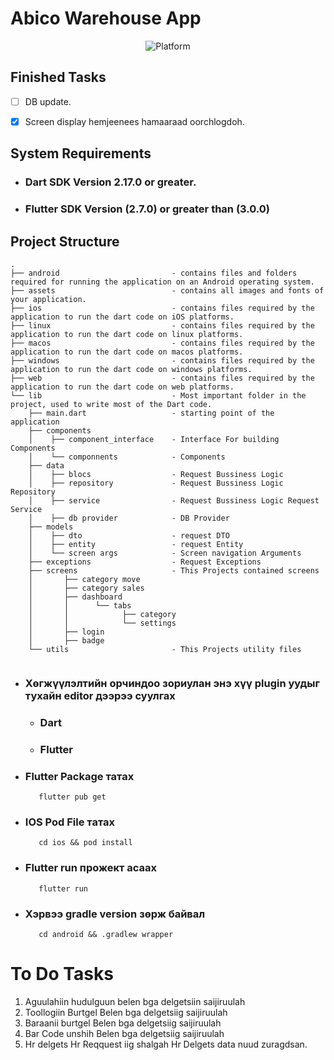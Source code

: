 # Abico Warehouse App

<p align="center">
    <img src="https://img.shields.io/badge/Platform-Android%20|%20iOS?logo=flutter" alt="Platform"/>
</p>

## Finished Tasks
 - [ ] DB update.
 - [x] Screen display hemjeenees hamaaraad oorchlogdoh.


## System Requirements

 - ### Dart SDK Version 2.17.0 or greater.
 - ### Flutter SDK Version (2.7.0) or greater than (3.0.0)


## Project Structure

```
.
├── android                         - contains files and folders required for running the application on an Android operating system.
├── assets                          - contains all images and fonts of your application.
├── ios                             - contains files required by the application to run the dart code on iOS platforms.
├── linux                           - contains files required by the application to run the dart code on linux platforms.
├── macos                           - contains files required by the application to run the dart code on macos platforms.
├── windows                         - contains files required by the application to run the dart code on windows platforms.
├── web                             - contains files required by the application to run the dart code on web platforms.
└── lib                             - Most important folder in the project, used to write most of the Dart code. 
    ├── main.dart                   - starting point of the application
    ├── components
    │    ├── component_interface    - Interface For building Components 
    │    └── componnents            - Components
    ├── data
    │    ├── blocs                  - Request Bussiness Logic
    │    ├── repository             - Request Bussiness Logic Repository
    │    ├── service                - Request Bussiness Logic Request Service
    │    ├── db provider            - DB Provider
    ├── models
    │    ├── dto                    - request DTO 
    │    ├── entity                 - request Entity
    │    └── screen args            - Screen navigation Arguments
    ├── exceptions                  - Request Exceptions
    ├── screens                     - This Projects contained screens
    │       ├── category move 
    │       ├── category sales  
    │       ├── dashboard
    │       │      └── tabs
    │       │            ├── category
    │       │            └── settings 
    │       ├── login
    │       ├── badge
    └── utils                       - This Projects utility files
    
```

- ### Хөгжүүлэлтийн орчиндоо зориулан энэ хүү plugin уудыг тухайн editor дээрээ суулгах

  -  ### Dart
  -  ### Flutter 


- ### Flutter Package татах

         flutter pub get

- ### IOS Pod File татах

         cd ios && pod install 


- ### Flutter run прожект асаах

         flutter run  

- ### Хэрвээ gradle version зөрж байвал  

         cd android && .gradlew wrapper 


# To Do Tasks

1.  Aguulahiin hudulguun  belen bga delgetsiin saijiruulah
2. Toollogiin Burtgel     Belen bga delgetsiig saijiruulah
3. Baraanii burtgel       Belen bga delgetsiig saijiruulah
4. Bar Code unshih        Belen bga delgetsiig saijiruulah
5. Hr delgets             Hr Reqquest iig shalgah Hr Delgets data nuud zuragdsan.